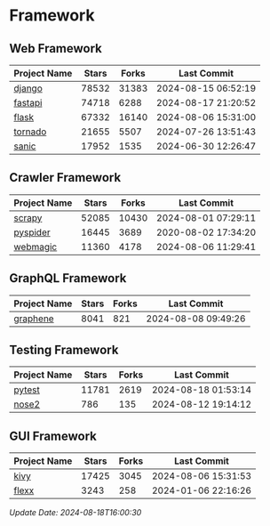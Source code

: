 # Framework

## Web Framework
| Project Name | Stars | Forks | Last Commit |
| ------------ | ----- | ----- | ----------- |
| [django](https://github.com/django/django) | 78532 | 31383 | 2024-08-15 06:52:19 |
| [fastapi](https://github.com/fastapi/fastapi) | 74718 | 6288 | 2024-08-17 21:20:52 |
| [flask](https://github.com/pallets/flask) | 67332 | 16140 | 2024-08-06 15:31:00 |
| [tornado](https://github.com/tornadoweb/tornado) | 21655 | 5507 | 2024-07-26 13:51:43 |
| [sanic](https://github.com/sanic-org/sanic) | 17952 | 1535 | 2024-06-30 12:26:47 |

## Crawler Framework
| Project Name | Stars | Forks | Last Commit |
| ------------ | ----- | ----- | ----------- |
| [scrapy](https://github.com/scrapy/scrapy) | 52085 | 10430 | 2024-08-01 07:29:11 |
| [pyspider](https://github.com/binux/pyspider) | 16445 | 3689 | 2020-08-02 17:34:20 |
| [webmagic](https://github.com/code4craft/webmagic) | 11360 | 4178 | 2024-08-06 11:29:41 |

## GraphQL Framework
| Project Name | Stars | Forks | Last Commit |
| ------------ | ----- | ----- | ----------- |
| [graphene](https://github.com/graphql-python/graphene) | 8041 | 821 | 2024-08-08 09:49:26 |

## Testing Framework
| Project Name | Stars | Forks | Last Commit |
| ------------ | ----- | ----- | ----------- |
| [pytest](https://github.com/pytest-dev/pytest) | 11781 | 2619 | 2024-08-18 01:53:14 |
| [nose2](https://github.com/nose-devs/nose2) | 786 | 135 | 2024-08-12 19:14:12 |

## GUI Framework
| Project Name | Stars | Forks | Last Commit |
| ------------ | ----- | ----- | ----------- |
| [kivy](https://github.com/kivy/kivy) | 17425 | 3045 | 2024-08-06 15:31:53 |
| [flexx](https://github.com/flexxui/flexx) | 3243 | 258 | 2024-01-06 22:16:26 |

*Update Date: 2024-08-18T16:00:30*